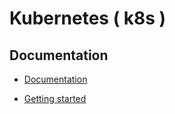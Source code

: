 # Kubernetes ( k8s )

## Documentation

* [Documentation](https://kubernetes.io/docs/home/)

* [Getting started](https://kubernetes.io/docs/setup/)
